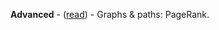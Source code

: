 <p><b>Advanced</b> - (<a href="https://medium.com/@dave_p/graphs-and-paths-pagerank-54f180a1aa0a">read</a>) -
Graphs & paths: PageRank.</p>

